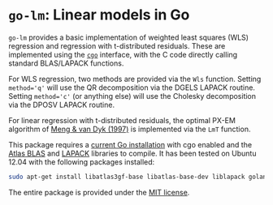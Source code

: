 # `go-lm`: Linear models in Go

`go-lm` provides a basic implementation of weighted least squares (WLS) regression and regression with t-distributed residuals. These are implemented using the [`cgo`][cgo] interface, with the C code directly calling standard BLAS/LAPACK functions.

For WLS regression, two methods are provided via the `Wls` function. Setting `method='q'` will use the QR decomposition via the DGELS LAPACK routine. Setting `method='c'` (or anything else) will use the Cholesky decomposition via the DPOSV LAPACK routine.

For linear regression with t-distributed residuals, the optimal PX-EM algorithm of [Meng & van Dyk (1997)][pxem] is implemented via the `LmT` function.

This package requires a [current Go installation][golang] with cgo enabled and the [Atlas BLAS][atlas] and [LAPACK][lapack] libraries to compile. It has been tested on Ubuntu 12.04 with the following packages installed:

```bash
sudo apt-get install libatlas3gf-base libatlas-base-dev liblapack golang build-essential
```

The entire package is provided under the [MIT license][mit].

[cgo]: http://golang.org/cmd/cgo/
[pxem]: http://scholar.google.com/scholar?cluster=8397446410416335201
[atlas]: http://math-atlas.sourceforge.net/
[lapack]: http://www.netlib.org/lapack/
[golang]: http://www.golang.org/
[mit]: http://opensource.org/licenses/MIT
